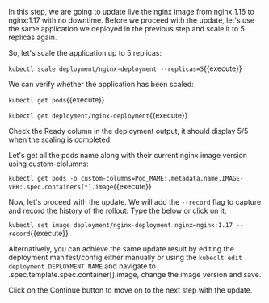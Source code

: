 In this step, we are going to update live the nginx image from nginx:1.16 to nginx:1.17 with no downtime.
Before we proceed with the update, let's use  the same application we deployed in the previous step and scale it to 5 replicas again.

So, let's scale the application up to 5 replicas:

`kubectl scale deployment/nginx-deployment --replicas=5`{{execute}}

We can verify whether the application has been scaled:
  
`kubectl get pods`{{execute}} 

`kubectl get deployment/nginx-deployment`{{execute}} 
   
Check the Ready column in the deployment output, it should display 5/5 when the scaling is completed.

Let's get all the pods name along with their current nginx image version using custom-clolumns:

`kubectl get pods -o custom-columns=Pod_MAME:.metadata.name,IMAGE-VER:.spec.containers[*].image`{{execute}}

Now, let's proceed with the update. We will add the `--record` flag to capture and record the history of the rollout: Type the below or click on it:
  
`kubectl set image deployment/nginx-deployment nginx=nginx:1.17 --record`{{execute}}
   
Alternatively, you can achieve the same update result by editing the deployment manifest/config either manually or using the `kubeclt edit deployment DEPLOYMENT NAME` and navigate to .spec.template.spec.container[].image, change the image version and save.

Click on the Continue button to move on to the next step with the update.
